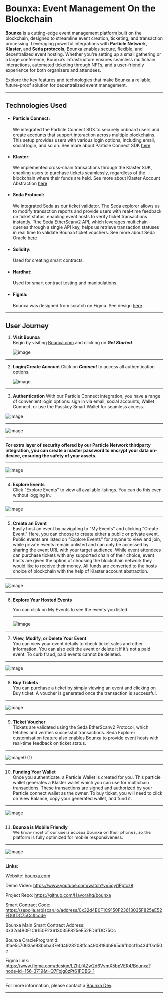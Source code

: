 # Bounxa: Event Management On the Blockchain

**Bounxa** is a cutting-edge event management platform built on the blockchain, designed to streamline event creation, ticketing, and transaction processing. Leveraging powerful integrations with **Particle Network**, **Klaster**, and **Seda protocols**, Bounxa enables secure, flexible, and decentralized event hosting. Whether you're setting up a small gathering or a large conference, Bounxa’s infrastructure ensures seamless multichain interactions, automated ticketing through NFTs, and a user-friendly experience for both organizers and attendees.

Explore the key features and technologies that make Bounxa a reliable, future-proof solution for decentralized event management.

---

## Technologies Used
- #### Particle Connect:
  We integrated the Particle Connect SDK to securely onboard users and create accounts that support interaction across multiple blockchains. This setup provides users with various login options, including email, social login, and so on. See more about Particle Connect SDK [here](https://developers.particle.network/api-reference/connect/desktop/web)

  
- #### Klaster:
  We implemented cross-chain transactions through the Klaster SDK, enabling users to purchase tickets seamlessly, regardless of the blockchain where their funds are held. See more about Klaster Account Abstraction [here](https://klaster.io/)


- #### Seda Protocol:
  We integrated Seda as our ticket validator. The Seda explorer allows us to modify transaction reports and provide users with real-time feedback on ticket status, enabling event hosts to verify ticket transactions instantly. Tthe Seda EtherScanv2 API, which leverages multichain queries through a single API key, helps us retrieve transaction statuses in real time to validate Bounxa ticket vouchers. See more about Seda Oracle [here](https://docs.seda.xyz/home/for-developers/building-an-oracle-program/deploying-your-oracle-program)

  
- #### Solidity:
  Used for creating smart contracts.

  
- #### Hardhat:
  Used for smart contract testing and manipulations.

- #### Figma:
  Bounxa was designed from scratch on Figma. See design [here](https://www.figma.com/design/LZhLfAZw2d6VvmX5bpVER4/Bounxa?node-id=156-3719&t=Q7Fojg8zPt61FDBG-1). 

---



## User Journey

1. **Visit Bounxa**  
   Begin by visiting [Bounxa.com](https://bounxa.com) and clicking on ***Get Started***.

   ![image](https://github.com/user-attachments/assets/fce0c3b0-e34b-409f-a8fc-7a21427c3adf)

---

2. **Login/Create Account**
   Click on ***Connect*** to access all authentication options.

   ![image](https://github.com/user-attachments/assets/ce726b7f-7c0a-44bc-b9db-4acc90598c19)
   
---

3. **Authentication**
   With our Particle Connect integration, you have a range of convenient login options: sign in via email, social accounts, Wallet Connect, or use the Passkey Smart Wallet for seamless access.
   
  ![image](https://github.com/user-attachments/assets/d3dfcda2-a761-4dad-8ccb-76d72a44fe7c)

---

![image](https://github.com/user-attachments/assets/c62836a3-36ae-4d37-846e-bac95ca50759)


---

**For extra layer of security offered by our Particle Network thirdparty integration, you can create a master password to encrypt your data on-device, ensuring the safety of your assets.**

---

![image](https://github.com/user-attachments/assets/5ed51653-ac59-4f7e-9d1c-6718723cc233)

  --- 
4. **Explore Events**  
   Click "Explore Events" to view all available listings. You can do this even without logging in.
   
   ---
  ![image](https://github.com/user-attachments/assets/720e0db2-eb8e-4c7c-b5c2-000c579cedfb)

 --- 

 5. **Create an Event**  
Easily host an event by navigating to "My Events" and clicking "Create Event." Here, you can choose to create either a public or private event. Public events are listed on "Explore Events" for anyone to view and join, while private events remain unlisted and can only be accessed by sharing the event URL with your target audience. While event attendees can purchase tickets with any supported chain of their choice, event hosts are given the option of choosing the blockchain network they would like to receive their money. All funds are converted to the hosts choice of blockchain with the help of Klaster account abstraction. 
---

![image](https://github.com/user-attachments/assets/96873d65-9278-4197-ba6e-e66ef3e8fc82)

---
6. **Explore Your Hosted Events**  

    You can click on My Events to see the events you listed.
   
   ---
   ![image](https://github.com/user-attachments/assets/96d0edbd-708a-42bf-9530-8b3b7b3109af)


--- 

7. **View, Modify, or Delete Your Event**  
   You can view your event details to check ticket sales and other information. You can also edit the event or delete it if it’s not a paid event. To curb fraud, paid events cannot be deleted.
---
 ![image](https://github.com/user-attachments/assets/c0f691a9-c15d-4557-8a5f-9972a7d51ee2)
   
--- 

8. **Buy Tickets**  
   You can purchase a ticket by simply viewing an event and clicking on Buy ticket. A voucher is generated once the transaction is successful. 
---
 ![image](https://github.com/user-attachments/assets/fb5330e1-c8c2-4ef1-b071-4e52695fbd81)

   
--- 
9. **Ticket Voucher**  
Tickets are validated using the Seda EtherScanv2 Protocol, which fetches and verifies successful transactions. Seda Explorer customisation feature also enables Bounxa to provide event hosts with real-time feedback on ticket status.
---
![image0 (1)](https://github.com/user-attachments/assets/c74c1d73-4264-4b1e-a40e-11ac220a1134)


   
--- 
10. **Funding Your Wallet**  
Once you authenticate, a Particle Wallet is created for you. This particle wallet generates a Klaster wallet which you can use for multichain transactions. These transactions are signed and authorized by your Particle connect wallet as the owner. To buy ticket, you will need to click on View Balance, copy your generated wallet, and fund it. 
---

![image](https://github.com/user-attachments/assets/8ef42b20-9a5f-4325-bd92-5a6d7001cb57)



--- 
11. **Bounxa is Mobile Friendly**  
We know most of our users access Bounxa on their phones, so the platform is fully optimized for mobile responsiveness.
---

![image](https://github.com/user-attachments/assets/e7726231-7d93-480c-b0e9-ba30b8e12c1d)


---


**Links:**

Website: [bounxa.com](https://bounxa.com)

Demo Video: https://www.youtube.com/watch?v=5oyj1Pptcz8

Project Repo: https://github.com/Havorahq/bounxa

Smart Contract Code: https://sepolia.arbiscan.io/address/0x32d4B0F1C9150F23613035F825eE52FD6fDC75Cc#code

Bounxa Main Smart Contract Address: 0x32d4B0F1C9150F23613035F825eE52FD6fDC75Cc

Bounxa OracleProgramId: 3fae5c7063ae93bbba37efd4928208ffca490818db865d6fb0cf1b434f0a150e

Figma Link: https://www.figma.com/design/LZhLfAZw2d6VvmX5bpVER4/Bounxa?node-id=156-3719&t=Q7Fojg8zPt61FDBG-1



---

For more information, please contact a [Bounxa Dev](mailto:princenchiba@gmail.com).

---
